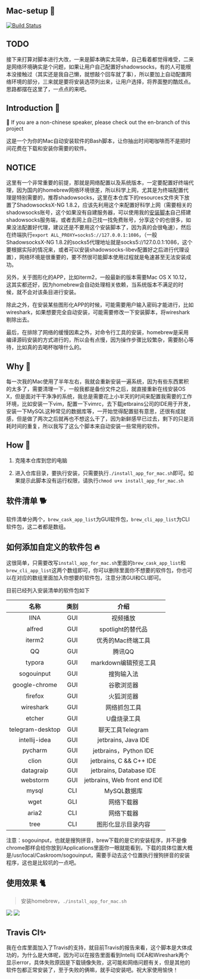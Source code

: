 ## Mac-setup 🍇
[![Build Status](https://api.travis-ci.com/jsycdut/mac-setup.svg?branch=master)](https://travis-ci.com/jsycdut/mac-setup)

## TODO

接下来打算对脚本进行大改，一来是脚本确实太简单，自己看着都觉得难受，二来是网络环境确实是个问题，如果让用户自己配置好shadowsocks，有的人可能根本没接触过（其实还是我自己懒，就想敲个回车就了事），所以要加上自动配置网络环境的部分，三来就是要将安装选项列出来，让用户选择，将界面整的酷炫点。思路都摆在这里了，一点点的来吧。


## Introduction 🙉
🐼 If you are a non-chinese speaker, please check out the en-branch of this project

这是一个为你的Mac自动安装软件的Bash脚本，让你抽出时间喝咖啡而不是把时间花费在下载和安装你需要的软件。

## NOTICE
这里有一个非常重要的前提，那就是网络配置以及系统版本，一定要配置好终端代理，因为国内的homebrew网络环境很差，所以科学上网，尤其是为终端配置代理是特别需要的，推荐shadowsocks，这里在本仓库下的resources文件夹下放置了ShadowsocksX-NG 1.8.2，应该先利用这个来配置好科学上网（需要相关的shadowsocks账号，这个如果没有自建服务器，可以使用我的[安装脚本](https://github.com/jsycdut/shadowsocks-install-scripts)自己搭建shadowsocks服务端，或者去网上自己找一找免费账号，分享这个的也很多，如果没法配置好代理，建议还是不要用这个安装脚本了，因为真的会很龟速），然后在终端执行`export ALL_PROXY=socks5://127.0.0.1:1086`，（一般ShadowsocksX-NG 1.8.2的socks5代理地址就是socks5://127.0.0.1:1086，这个要根据实际的情况来，或者可以安装shadowsocks-libev配置好之后进行代理设置），网络环境是很重要的，要不然很可能脚本使用过程就是龟速甚至无法安装成功。

另外，关于图形化的APP，比如iterm2，一般最新的版本需要Mac OS X 10.12，这其实都还好，因为homebrew会自动处理相关依赖，当系统版本不满足的时候，就不会对该条目进行安装。

除此之外，在安装某些图形化APP的时候，可能需要用户输入密码才能进行，比如wireshark，如果想要完全自动安装，可能需要修改一下安装脚本，将wireshark剔除出去。

最后，在排除了网络的缓慢因素之外，对命令行工具的安装，homebrew是采用编译源码安装的方式进行的，所以会有点慢，因为操作步骤比较繁杂，需要耐心等待，比如真的去喝杯咖啡什么的。

## Why 🙈
每一次我的Mac使用了半年左右，我就会重新安装一遍系统，因为有些东西累积的太多了，需要清理一下，一般我都是备份文件之后，就直接重新在线安装OS X，但是面对干干净净的系统，我总是需要花上小半天的时间来配置我需要的工作环境，比如安装一下vim，配置一下vimrc，去下载jetbrains公司的IDE用于开发，安装一下MySQL这种常见的数据库等，一开始觉得配置挺有意思，还很有成就感，但是做了两次之后就再也不想这么干了，因为新鲜感早已过去，剩下的只是消耗时间的重复，所以我写了这么个脚本来自动安装一些常用的软件。

## How 🙊
1. 克隆本仓库到您的电脑

2. 进入仓库目录，要执行安装，只需要执行`./install_app_for_mac.sh`即可。如果提示此脚本没有运行权限，请执行`chmod u+x install_app_for_mac.sh`

## 软件清单 🐕
软件清单分两个，`brew_cask_app_list`为GUI软件包，`brew_cli_app_list`为CLI软件包，这二者都是数组。

## 如何添加自定义的软件包 🔥
这很简单，只需要改写`install_app_for_mac.sh`里面的`brew_cask_app_list`和`brew_cli_app_list`这两个数组即可，你可以删除里面你不想要的软件包，你也可以在对应的数组里面加入你想要的软件包，注意分清GUI和CLI即可。

目前已经列入安装清单的软件包如下

| 名称 | 类别 | 介绍 |
| :--: | :--: | :--: |
| IINA |  GUI | 视频播放 |
|alfred|  GUI | spotlight的替代品|
|iterm2|  GUI | 优秀的Mac终端工具|
| QQ   |  GUI | 腾讯QQ|
| typora|  GUI | markdown编辑预览工具|
| sogouinput | GUI | 搜狗输入法|
|google-chrome| GUI |谷歌浏览器|
|firefox| GUI|火狐浏览器|
|wireshark| GUI |网络抓包工具|
|etcher| GUI | U盘烧录工具|
|telegram-desktop|GUI|聊天工具Telegram|
|intellij-idea|GUI|jetbrains, Java IDE|
|pycharm|GUI|jetbrains，Python IDE|
|clion|GUI|jetbrains, C && C++  IDE|
|datagraip|GUI|jetbrains, Database IDE|
|webstorm|GUI|jetbrains, Web front end IDE|
|mysql|CLI|MySQL数据库|
|wget|GLI|网络下载器|
|aria2|CLI|网络下载器|
|tree|CLI|图形化显示目录内容|

注意：sogouinput，也就是搜狗拼音，brew下载的是它的安装程序，并不是像chrome那样会给你放到/Applications里面你一眼就能看到，下载的具体位置大概是/usr/local/Caskroom/sogouinput，需要手动去这个位置执行搜狗拼音的安装程序，这也是比较坑的一点吧。

## 使用效果 🐈
> 安装homebrew，`./install_app_for_mac.sh`

![](https://raw.githubusercontent.com/jsycdut/mac-setup/master/step-1-isntall-homebrew.png)
![](https://raw.githubusercontent.com/jsycdut/mac-setup/master/step-2-install-your-app.png)

## Travis CI✨
我在仓库里面加入了Travis的支持，就目前Travis的报告来看，这个脚本是大体成功的，为什么是大体呢，因为可以在报告里面看到Intellij IDEA和Wireshark两个显示error，具体失败原因是下载镜像失败，这可能和网络问题有关，但是其他的软件包都正常安装了，至于失败的俩嘛，就手动安装吧。祝大家使用愉快！


